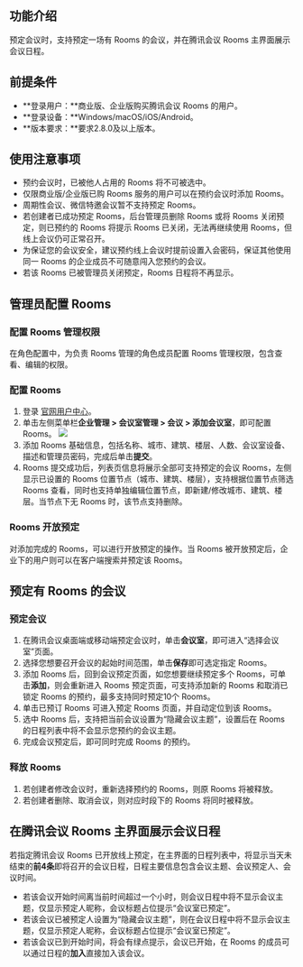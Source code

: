 ## 功能介绍
预定会议时，支持预定一场有 Rooms 的会议，并在腾讯会议 Rooms 主界面展示会议日程。

## 前提条件
- **登录用户：**商业版、企业版购买腾讯会议 Rooms 的用户。
- **登录设备：**Windows/macOS/iOS/Android。
- **版本要求：**要求2.8.0及以上版本。

## 使用注意事项
- 预约会议时，已被他人占用的 Rooms 将不可被选中。
- 仅限商业版/企业版已购 Rooms 服务的用户可以在预约会议时添加 Rooms。
- 周期性会议、微信特邀会议暂不支持预定 Rooms。
- 若创建者已成功预定 Rooms，后台管理员删除 Rooms 或将 Rooms 关闭预定，则已预约的 Rooms 将提示 Rooms 已关闭，无法再继续使用 Rooms，但线上会议仍可正常召开。
- 为保证您的会议安全，建议预约线上会议时提前设置入会密码，保证其他使用同一 Rooms 的企业成员不可随意闯入您预约的会议。
- 若该 Rooms 已被管理员关闭预定，Rooms 日程将不再显示。

## 管理员配置 Rooms
### 配置 Rooms 管理权限
在角色配置中，为负责 Rooms 管理的角色成员配置 Rooms 管理权限，包含查看、编辑的权限。

### 配置 Rooms
1. 登录 [官网用户中心](https://meeting.tencent.com/user-center/personal-information)。
2. 单击左侧菜单栏**企业管理 > 会议室管理 > 会议 > 添加会议室**，即可配置 Rooms。
![](https://qcloudimg.tencent-cloud.cn/raw/e8d10643221a5b059782c9df118f9bb9.png)
3. 添加 Rooms 基础信息，包括名称、城市、建筑、楼层、人数、会议室设备、描述和管理员密码，完成后单击**提交**。
4. Rooms 提交成功后，列表页信息将展示全部可支持预定的会议 Rooms，左侧显示已设置的 Rooms 位置节点（城市、建筑、楼层），支持根据位置节点筛选 Rooms 查看，同时也支持单独编辑位置节点，即新建/修改城市、建筑、楼层。当节点下无 Rooms 时，该节点支持删除。

### Rooms 开放预定
对添加完成的 Rooms，可以进行开放预定的操作。当 Rooms 被开放预定后，企业下的用户则可以在客户端搜索并预定该 Rooms。

## 预定有 Rooms 的会议
### 预定会议
1. 在腾讯会议桌面端或移动端预定会议时，单击**会议室**，即可进入“选择会议室”页面。
2. 选择您想要召开会议的起始时间范围，单击**保存**即可选定指定 Rooms。
3. 添加 Rooms 后，回到会议预定页面，如您想要继续预定多个 Rooms，可单击**添加**，则会重新进入 Rooms 预定页面，可支持添加新的 Rooms 和取消已锁定 Rooms 的预约，最多支持同时预定10个 Rooms。
4. 单击已预订 Rooms 可进入预定 Rooms 页面，并自动定位到该 Rooms。
5. 选中 Rooms 后，支持把当前会议设置为“隐藏会议主题”，设置后在 Rooms 的日程列表中将不会显示您预约的会议主题。
6. 完成会议预定后，即可同时完成 Rooms 的预约。

### 释放 Rooms
1. 若创建者修改会议时，重新选择预约的 Rooms，则原 Rooms 将被释放。
2. 若创建者删除、取消会议，则对应时段下的 Rooms 将同时被释放。

## 在腾讯会议 Rooms 主界面展示会议日程
若指定腾讯会议 Rooms 已开放线上预定，在主界面的日程列表中，将显示当天未结束的**前4条**即将召开的会议日程，日程主要信息包含会议主题、会议预定人、会议时间。
- 若该会议开始时间离当前时间超过一个小时，则会议日程中将不显示会议主题，仅显示预定人昵称，会议标题占位提示“会议室已预定”。
- 若该会议已被预定人设置为“隐藏会议主题”，则在会议日程中将不显示会议主题，仅显示预定人昵称，会议标题占位提示“会议室已预定”。
- 若该会议已到开始时间，将会有绿点提示，会议已开始，在 Rooms 的成员可以通过日程的**加入**直接加入该会议。
 
